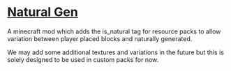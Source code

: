 # [Natural Gen](https://www.curseforge.com/minecraft/mc-mods/naturalgen)
A minecraft mod which adds the is_natural tag for resource packs to allow variation between player placed blocks and naturally generated.

We may add some additional textures and variations in the future but this is solely designed to be used in custom packs for now.